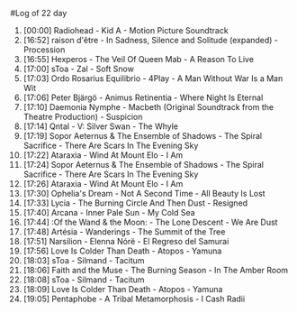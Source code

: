 #Log of 22 day

1. [00:00] Radiohead - Kid A - Motion Picture Soundtrack
1. [16:52] raison d'être - In Sadness, Silence and Solitude (expanded) - Procession
1. [16:55] Hexperos - The Veil Of Queen Mab - A Reason To Live
1. [17:00] sToa - Zal - Soft Snow
1. [17:03] Ordo Rosarius Equilibrio - 4Play - A Man Without War Is a Man Wit
1. [17:06] Peter Bjärgö - Animus Retinentia - Where Night Is Eternal
1. [17:10] Daemonia Nymphe - Macbeth (Original Soundtrack from the Theatre Production) - Suspicion
1. [17:14] Qntal - V: Silver Swan - The Whyle
1. [17:19] Sopor Aeternus & The Ensemble of Shadows - The Spiral Sacrifice - There Are Scars In The Evening Sky
1. [17:22] Ataraxia - Wind At Mount Elo - I Am
1. [17:24] Sopor Aeternus & The Ensemble of Shadows - The Spiral Sacrifice - There Are Scars In The Evening Sky
1. [17:26] Ataraxia - Wind At Mount Elo - I Am
1. [17:30] Ophelia's Dream - Not A Second Time - All Beauty Is Lost
1. [17:33] Lycia - The Burning Circle And Then Dust - Resigned
1. [17:40] Arcana - Inner Pale Sun - My Cold Sea
1. [17:44] :Of the Wand & the Moon: - The Lone Descent - We Are Dust
1. [17:48] Artésia - Wanderings - The Summit of the Tree
1. [17:51] Narsilion - Elenna Nórë - El Regreso del Samurai
1. [17:56] Love Is Colder Than Death - Atopos - Yamuna
1. [18:03] sToa - Silmand - Tacitum
1. [18:06] Faith and the Muse - The Burning Season - In The Amber Room
1. [18:08] sToa - Silmand - Tacitum
1. [18:09] Love Is Colder Than Death - Atopos - Yamuna
1. [19:05] Pentaphobe - A Tribal Metamorphosis - I Cash Radii
